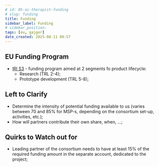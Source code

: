 ```yaml
---
# id: 05-ai-therapist-funding
# slug: funding
title: Funding
sidebar_label: Funding
# sidebar_position:
tags: [eu, gajger]
date_created: 2025-08-11 09:57
---
```


## EU Funding Program

- [IRI S3](https://eufondovi.gov.hr/poziv/?id=23d4b78c-ac5a-480b-908e-362f39fe8992) - funding program aimed at 2 segments fo product lifecycle:
	- Research (TRL 2-4);
	- Prototype development (TRL 5-8);

## Left to Clarify

- Determine the intensity of potential funding available to us (varies between 70 and 85% for MSP-s, depending on the consortium set-up, activities, etc.);
- How will partners contribute their own share, when, ...;

## Quirks to Watch out for

- Leading partner of the consortium needs to have at least 15% of the required funding amount in the separate account, dedicated to the project;